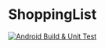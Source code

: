 # ShoppingList

[![Android Build & Unit Test](https://github.com/RemonShehata/ShoppingList/actions/workflows/android_build&unit_test.yml/badge.svg)](https://github.com/RemonShehata/ShoppingList/actions/workflows/android_build&unit_test.yml)